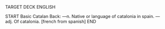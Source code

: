 TARGET DECK
ENGLISH

START
Basic
Catalan
Back: —n. Native or language of catalonia in spain. —adj. Of catalonia. [french from spanish]
END
